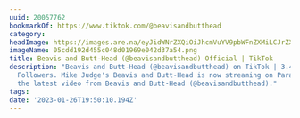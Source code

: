 ```yaml
---
uuid: 20057762
bookmarkOf: https://www.tiktok.com/@beavisandbutthead
category:
headImage: https://images.are.na/eyJidWNrZXQiOiJhcmVuYV9pbWFnZXMiLCJrZXkiOiIyMDA1Nzc2Mi9vcmlnaW5hbF8wNWNkZDE5MmQ0NTVjMDQ4ZDAxOTY5ZTA0MmQzN2E1NC5wbmciLCJlZGl0cyI6eyJyZXNpemUiOnsid2lkdGgiOjEyMDAsImhlaWdodCI6MTIwMCwiZml0IjoiaW5zaWRlIiwid2l0aG91dEVubGFyZ2VtZW50Ijp0cnVlfSwid2VicCI6eyJxdWFsaXR5Ijo5MH0sImpwZWciOnsicXVhbGl0eSI6OTB9LCJyb3RhdGUiOm51bGx9fQ==?bc=0
imageName: 05cdd192d455c048d01969e042d37a54.png
title: Beavis and Butt-Head (@beavisandbutthead) Official | TikTok
description: "Beavis and Butt-Head (@beavisandbutthead) on TikTok | 3.4M Likes. 534.5K
  Followers. Mike Judge's Beavis and Butt-Head is now streaming on Paramount+ \U0001F918.Watch
  the latest video from Beavis and Butt-Head (@beavisandbutthead)."
tags:
date: '2023-01-26T19:50:10.194Z'
---
```

